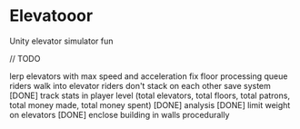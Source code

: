 # Elevatooor
Unity elevator simulator fun


// TODO

lerp elevators with max speed and acceleration
fix floor processing queue
riders walk into elevator
riders don't stack on each other
save system
[DONE] track stats in player level (total elevators, total floors, total patrons, total money made, total money spent)
[DONE] analysis
[DONE] limit weight on elevators
[DONE] enclose building in walls procedurally